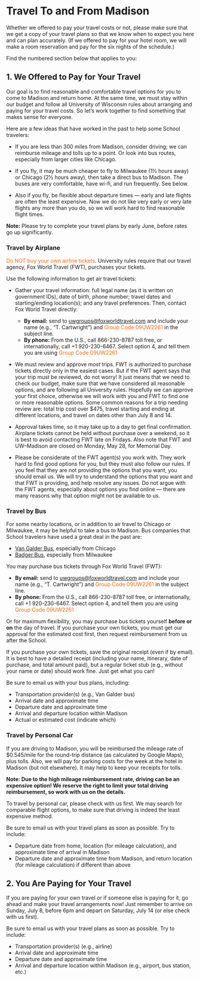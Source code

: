 # Travel To and From Madison

Whether we offered to pay your travel costs or not, please make sure that we get a copy of your travel plans so that we
know when to expect you here and can plan accurately.  (If we offered to pay for your hotel room, we will make a room
reservation and pay for the six nights of the schedule.)

Find the numbered section below that applies to you:

## 1. We Offered to Pay for Your Travel

Our goal is to find reasonable and comfortable travel options for you to come to Madison and return home.  At the same
time, we must stay within our budget and follow all University of Wisconsin rules about arranging and paying for your
travel costs.  So let&rsquo;s work together to find something that makes sense for everyone.

Here are a few ideas that have worked in the past to help some School travelers:

- If you are less than 300 miles from Madison, consider driving; we can reimburse mileage and tolls up to a point.  Or
  look into bus routes, especially from larger cities like Chicago.

- If you fly, it may be much cheaper to fly to Milwaukee (1½ hours away) or Chicago (2½ hours away), then take a direct
  bus to Madison.  The buses are very comfortable, have wi-fi, and run frequently.  See below.

- Also if you fly, be flexible about departure times — early and late flights are often the least expensive.  Now we do
  not like very early or very late flights any more than you do, so we will work hard to find reasonable flight times.

**Note:** Please try to complete your travel plans by early June, before rates go up significantly.

### Travel by Airplane

<span style="color: #FF6600;">Do NOT buy your own airline tickets</span>.  University rules require that our travel
agency, Fox World Travel (FWT), purchases your tickets.

Use the following information to get air travel tickets:

- Gather your travel information: full legal name (as it is written on government IDs), date of birth, phone number;
  travel dates and starting/ending location(s); and any travel preferences.  Then, contact Fox World Travel directly:
  - **By email:** send to <uwgroups@foxworldtravel.com> and include your name (e.g., &ldquo;T. Cartwright&rdquo;) and
    <span style="color: #FF6600;">Group Code 09UW2261</span> in the subject line.
  - **By phone:** From the U.S., call 866-230-8787 toll free, or internationally, call +1&nbsp;920-230-6467.  Select
    option 4, and tell them you are using <span style="color: #FF6600;">Group Code 09UW2261</span>

- We must review and approve *most* trips.  FWT is authorized to purchase tickets directly only in the easiest cases.
  But if the FWT agent says that your trip must be reviewed, do not worry!  It just means that we need to check our
  budget, make sure that we have considered all reasonable options, and are following all University rules.  Hopefully
  we can approve your first choice, otherwise we will work with you and FWT to find one or more reasonable options.
  Some common reasons for a trip needing review are: total trip cost over $475, travel starting and ending at different
  locations, and travel on dates other than July 8 and 14.

- Approval takes time, so it may take up to a day to get final confirmation.  Airplane tickets cannot be held without
  purchase over a weekend, so it is best to avoid contacting FWT late on Fridays.  Also note that FWT and
  UW&ndash;Madison are closed on Monday, May 28, for Memorial Day.

- Please be considerate of the FWT agent(s) you work with.  They work hard to find good options for you, but they must
  also follow our rules.  If you feel that they are not providing the options that you want, you should email us.  We
  will try to understand the options that you want and that FWT is providing, and help resolve any issues.  Do not argue
  with the FWT agents, especially about options you find online&nbsp;&mdash; there are many reasons why that option
  might not be available to us.

### Travel by Bus

For some nearby locations, or in addition to air travel to Chicago or Milwaukee, it may be helpful to take a bus to
Madison.  Bus companies that School travelers have used a great deal in the past are:

- [Van Galder Bus](https://www.govangalder.com/Schedule/TimeSchedule), especially from Chicago
- [Badger Bus](https://badgerbus.com/), especially from Milwaukee

You may purchase bus tickets through Fox World Travel (FWT):

- **By email:** send to <uwgroups@foxworldtravel.com> and include your name (e.g., &ldquo;T. Cartwright&rdquo;) and
  <span style="color: #FF6600;">Group Code 09UW2261</span> in the subject line.
- **By phone:** From the U.S., call 866-230-8787 toll free, or internationally, call +1&nbsp;920-230-6467.  Select
  option 4, and tell them you are using <span style="color: #FF6600;">Group Code 09UW2261</span>

Or for maximum flexibility, you may purchase bus tickets yourself **before or on** the day of travel.  If you purchase
your own tickets, you must get our approval for the estimated cost first, then request reimbursement from us after the
School.

If you purchase your own tickets, save the original receipt (even if by email).  It is best to have a detailed receipt
(including your name, itinerary, date of purchase, and total amount paid), but a regular ticket stub (e.g., without your
name or date) should work fine.  Just get what you can!

Be sure to email us with your bus plans, including:

- Transportation provider(s) (e.g., Van Galder bus)
- Arrival date and approximate time
- Departure date and approximate time
- Arrival and departure location within Madison
- Actual or estimated cost (indicate which)

### Travel by Personal Car

If you are driving to Madison, you will be reimbursed the mileage rate of $0.545/mile for the round-trip distance (as
calculated by Google Maps), plus tolls.  Also, we will pay for parking costs for the week at the hotel in Madison (but
not elsewhere).  It may help to keep your receipts for tolls.

**Note: Due to the high mileage reimbursement rate, driving can be an expensive option!  We reserve the right to limit
your total driving reimbursement, so work with us on the details.**

To travel by personal car, please check with us first.  We may search for comparable flight options, to make sure that
driving is indeed the least expensive method.

Be sure to email us with your travel plans as soon as possible.  Try to include:

- Departure date from home, location (for mileage calculation), and approximate time of arrival in Madison
- Departure date and approximate time from Madison, and return location (for mileage calculation) if different than above


## 2. You Are Paying for Your Travel

If you are paying for your own travel or if someone else is paying for it, go ahead and make your travel arrangements
now!  Just remember to arrive on Sunday, July 8, before 6pm and depart on Saturday, July 14 (or else check with us
first).

Be sure to email us with your travel plans as soon as possible.  Try to include:

- Transportation provider(s) (e.g., airline)
- Arrival date and approximate time
- Departure date and approximate time
- Arrival and departure location within Madison (e.g., airport, bus station, etc.)
